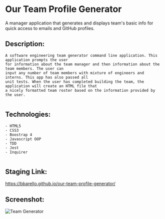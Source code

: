# Our Team Profile Generator

A manager application that generates and displays team's basic info for quick access to emails and GitHub profiles.

## Description:

```
A software engineering team generator command line application. This application prompts the user 
for information about the team manager and then information about the team members. The user can 
input any number of team members with mixture of engineers and interns. This app has also passed all
unit tests. When the user has completed building the team, the application will create an HTML file that 
a nicely formatted team roster based on the information provided by the user. 


```

## Technologies:

```
- HTML5
- CSS3
- Boostrap 4
- Javascript OOP
- TDD
- Jest
- Inquirer


```
## Staging Link:
https://bbarello.github.io/our-team-profile-generator/

## Screenshot:

![Team Generator](.png)

